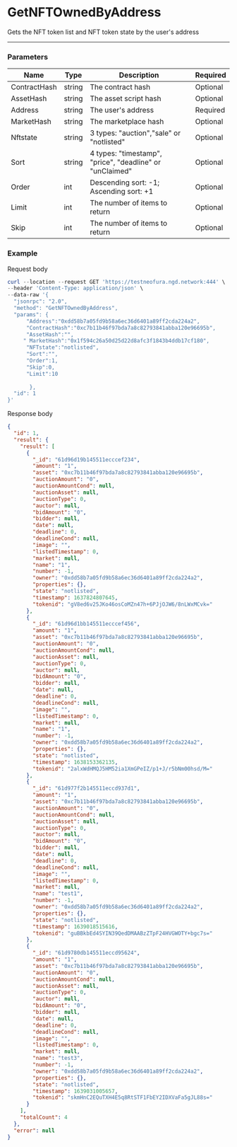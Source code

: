 # GetNFTOwnedByAddress
Gets the NFT token list and NFT token state by the user's address
<hr>

### Parameters

|    Name    | Type | Description | Required |
| ---------- | --- |    ------    | ----|
| ContractHash     | string| The contract hash | Optional |
| AssetHash     | string| The asset script hash | Optional |
| Address     | string|  The user's address| Required|
| MarketHash     | string| The marketplace hash | Optional |
| Nftstate     | string| 3 types: "auction","sale" or "notlisted"| Optional |
| Sort     | string| 4 types: "timestamp", "price", "deadline" or "unClaimed"| Optional |
| Order     | int| Descending sort: -1; Ascending sort: +1 | Optional |
| Limit    | int|  The number of items to return| Optional|
| Skip    | int|  The number of items to return| Optional |

### Example

Request body

```powershell
curl --location --request GET 'https://testneofura.ngd.network:444' \
--header 'Content-Type: application/json' \
--data-raw '{
  "jsonrpc": "2.0",
  "method": "GetNFTOwnedByAddress",
  "params": {
      "Address":"0xdd58b7a05fd9b58a6ec36d6401a89ff2cda224a2", 
      "ContractHash":"0xc7b11b46f97bda7a8c82793841abba120e96695b",
      "AssetHash":"",
     " MarketHash":"0x1f594c26a50d25d22d8afc3f1843b4ddb17cf180",
      "NFTstate":"notlisted",
      "Sort":"",
      "Order":1,       
      "Skip":0,
      "Limit":10
     
       },
  "id": 1
}'
```
Response body

```json
{
  "id": 1,
  "result": {
    "result": [
      {
        "_id": "61d96d19b145511ecccef234",
        "amount": "1",
        "asset": "0xc7b11b46f97bda7a8c82793841abba120e96695b",
        "auctionAmount": "0",
        "auctionAmountCond": null,
        "auctionAsset": null,
        "auctionType": 0,
        "auctor": null,
        "bidAmount": "0",
        "bidder": null,
        "date": null,
        "deadline": 0,
        "deadlineCond": null,
        "image": "",
        "listedTimestamp": 0,
        "market": null,
        "name": "1",
        "number": -1,
        "owner": "0xdd58b7a05fd9b58a6ec36d6401a89ff2cda224a2",
        "properties": {},
        "state": "notlisted",
        "timestamp": 1637824807645,
        "tokenid": "gV8ed6v25JKo46osCoMZn47h+6PJjOJW6/8nLWxMCvk="
      },
      {
        "_id": "61d96d1bb145511ecccef456",
        "amount": "1",
        "asset": "0xc7b11b46f97bda7a8c82793841abba120e96695b",
        "auctionAmount": "0",
        "auctionAmountCond": null,
        "auctionAsset": null,
        "auctionType": 0,
        "auctor": null,
        "bidAmount": "0",
        "bidder": null,
        "date": null,
        "deadline": 0,
        "deadlineCond": null,
        "image": "",
        "listedTimestamp": 0,
        "market": null,
        "name": "1",
        "number": -1,
        "owner": "0xdd58b7a05fd9b58a6ec36d6401a89ff2cda224a2",
        "properties": {},
        "state": "notlisted",
        "timestamp": 1638153362135,
        "tokenid": "2alxWdHMQJ5HM52ia1XmGPeIZ/p1+J/r5bNm00hsd/M="
      },
      {
        "_id": "61d977f2b145511eccd937d1",
        "amount": "1",
        "asset": "0xc7b11b46f97bda7a8c82793841abba120e96695b",
        "auctionAmount": "0",
        "auctionAmountCond": null,
        "auctionAsset": null,
        "auctionType": 0,
        "auctor": null,
        "bidAmount": "0",
        "bidder": null,
        "date": null,
        "deadline": 0,
        "deadlineCond": null,
        "image": "",
        "listedTimestamp": 0,
        "market": null,
        "name": "test1",
        "number": -1,
        "owner": "0xdd58b7a05fd9b58a6ec36d6401a89ff2cda224a2",
        "properties": {},
        "state": "notlisted",
        "timestamp": 1639018515616,
        "tokenid": "guBBkbEd4SYIN39QedDMAABzZTpF24HVGWOTY+bgc7s="
      },
      {
        "_id": "61d9780db145511eccd95624",
        "amount": "1",
        "asset": "0xc7b11b46f97bda7a8c82793841abba120e96695b",
        "auctionAmount": "0",
        "auctionAmountCond": null,
        "auctionAsset": null,
        "auctionType": 0,
        "auctor": null,
        "bidAmount": "0",
        "bidder": null,
        "date": null,
        "deadline": 0,
        "deadlineCond": null,
        "image": "",
        "listedTimestamp": 0,
        "market": null,
        "name": "test3",
        "number": -1,
        "owner": "0xdd58b7a05fd9b58a6ec36d6401a89ff2cda224a2",
        "properties": {},
        "state": "notlisted",
        "timestamp": 1639031005657,
        "tokenid": "skmHnC2EQuTXH4E5q8RtSTF1FbEY2IDXVaFa5gJL88s="
      }
    ],
    "totalCount": 4
  },
  "error": null
}
```
###  
